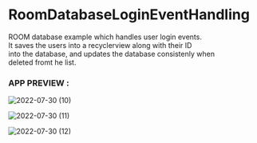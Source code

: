 # RoomDatabaseLoginEventHandling

<p>ROOM database example which handles user login events.<br>
It saves the users into a recyclerview along with their ID<br>
into the database, and updates the database consistenly when<br>
deleted fromt he list.</p>

### APP PREVIEW :

![2022-07-30 (10)](https://user-images.githubusercontent.com/105057858/181906735-d4524d26-507a-4a05-ad41-84622ab49a84.png)

![2022-07-30 (11)](https://user-images.githubusercontent.com/105057858/181906739-282907dc-ef3b-457f-b85e-c3dcca13bcaa.png)

![2022-07-30 (12)](https://user-images.githubusercontent.com/105057858/181906743-f9dd6c0c-a80b-4062-aaa2-7b7ea0acbe63.png)
